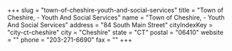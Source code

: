 +++
slug = "town-of-cheshire-youth-and-social-services"
title = "Town of Cheshire, - Youth And Social Services"
name = "Town of Cheshire, - Youth And Social Services"
address = "84 South Main Street"
cityIndexKey = "city-ct-cheshire"
city = "Cheshire"
state = "CT"
postal = "06410"
website = ""
phone = "203-271-6690"
fax = ""
+++
